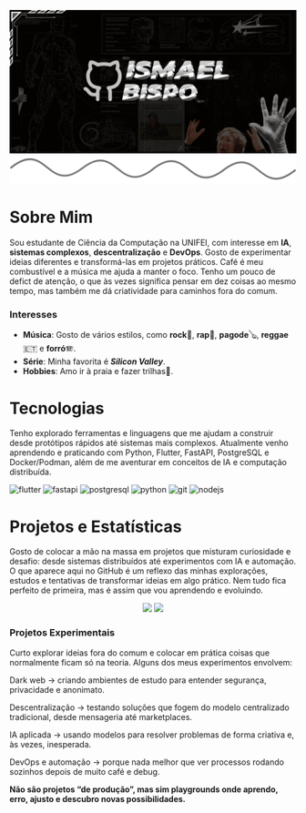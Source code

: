 ![Banner topo](./bannertopogithub.gif)
![Divisor estiloso](./wavegithub21.png)
# Sobre Mim

Sou estudante de Ciência da Computação na UNIFEI, com interesse em **IA**, **sistemas complexos**, **descentralização** e **DevOps**.
Gosto de experimentar ideias diferentes e transformá-las em projetos práticos. Café é meu combustível e a música me ajuda a manter o foco.
Tenho um pouco de defict de atenção, o que às vezes significa pensar em dez coisas ao mesmo tempo, mas também me dá criatividade para caminhos fora do comum.

### Interesses

- **Música**: Gosto de vários estilos, como **rock**🎸, **rap**🎤, **pagode**🪕, **reggae** 🇪🇹 e **forró**🪗.
- **Série**: Minha favorita é **_Silicon Valley_**.
- **Hobbies**: Amo ir à praia e fazer trilhas🌄.

# Tecnologias

Tenho explorado ferramentas e linguagens que me ajudam a construir desde protótipos rápidos até sistemas mais complexos.
Atualmente venho aprendendo e praticando com Python, Flutter, FastAPI, PostgreSQL e Docker/Podman, além de me aventurar em conceitos de IA e computação distribuída. 
<p align="left">
  <!-- Flutter -->
  <img src="https://cdn.jsdelivr.net/gh/devicons/devicon/icons/flutter/flutter-original.svg" alt="flutter" width="40" height="40"/>
  
  <!-- FastAPI -->
  <img src="https://cdn.jsdelivr.net/gh/devicons/devicon/icons/fastapi/fastapi-original.svg" alt="fastapi" width="40" height="40"/>
  
  <!-- PostgreSQL -->
  <img src="https://cdn.jsdelivr.net/gh/devicons/devicon/icons/postgresql/postgresql-original.svg" alt="postgresql" width="40" height="40"/>
  
  <!-- Python -->
  <img src="https://cdn.jsdelivr.net/gh/devicons/devicon/icons/python/python-original.svg" alt="python" width="40" height="40"/>
  
  <!-- Git -->
  <img src="https://cdn.jsdelivr.net/gh/devicons/devicon/icons/git/git-original.svg" alt="git" width="40" height="40"/>
  
  <!-- Node.js -->
  <img src="https://cdn.jsdelivr.net/gh/devicons/devicon/icons/nodejs/nodejs-original.svg" alt="nodejs" width="40" height="40"/>
</p>

# Projetos e Estatísticas

Gosto de colocar a mão na massa em projetos que misturam curiosidade e desafio: desde sistemas distribuídos até experimentos com IA e automação.
O que aparece aqui no GitHub é um reflexo das minhas explorações, estudos e tentativas de transformar ideias em algo prático.
Nem tudo fica perfeito de primeira, mas é assim que vou aprendendo e evoluindo.

<p align="center">
  <img height="180em" src="https://github-readme-stats.vercel.app/api?username=ismashow&show_icons=true&theme=radical&include_all_commits=true&count_private=true"/>
  <img height="180em" src="https://github-readme-stats.vercel.app/api/top-langs/?username=ismashow&layout=compact&langs_count=7&theme=radical"/>
</p>

### Projetos Experimentais

Curto explorar ideias fora do comum e colocar em prática coisas que normalmente ficam só na teoria.
Alguns dos meus experimentos envolvem:

Dark web → criando ambientes de estudo para entender segurança, privacidade e anonimato.

Descentralização → testando soluções que fogem do modelo centralizado tradicional, desde mensageria até marketplaces.

IA aplicada → usando modelos para resolver problemas de forma criativa e, às vezes, inesperada.

DevOps e automação → porque nada melhor que ver processos rodando sozinhos depois de muito café e debug.

**Não são projetos “de produção”, mas sim playgrounds onde aprendo, erro, ajusto e descubro novas possibilidades.**
